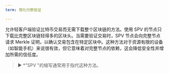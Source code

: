 ```yaml
---
term: 简化付款验证

---
```

允许轻客户端验证比特币交易而无需下载整个区块链的方法。使用 SPV 的节点只下载比完整区块链轻得多的区块头。当需要验证交易时，SPV 节点会向完整节点请求 Merkle 证明，以确认交易包含在特定区块中。这种方法对于资源有限的设备（如智能手机）来说很有效，但它意味着对完整节点的依赖，这会降低安全性并增加所需的信任度。

> ► *"SPV "的缩写通常用于指代这种方法。